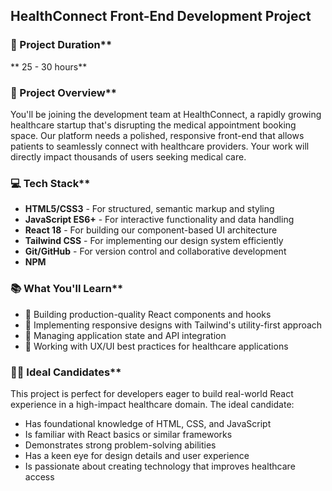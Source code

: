## HealthConnect Front-End Development Project

### 📅 Project Duration**
**       25 - 30 hours**

### 🚀 Project Overview**
You'll be joining the development team at HealthConnect, a rapidly growing healthcare startup that's disrupting the medical appointment booking space. Our platform needs a polished, responsive front-end that allows patients to seamlessly connect with healthcare providers. Your work will directly impact thousands of users seeking medical care.

### 💻 Tech Stack**
* **HTML5/CSS3** - For structured, semantic markup and styling
* **JavaScript ES6+** - For interactive functionality and data handling
* **React 18** - For building our component-based UI architecture
* **Tailwind CSS** - For implementing our design system efficiently
* **Git/GitHub** - For version control and collaborative development
* **NPM**
### 📚 What You'll Learn**
* 🧩 Building production-quality React components and hooks
* 📱 Implementing responsive designs with Tailwind's utility-first approach
* 🔄 Managing application state and API integration
* 👥 Working with UX/UI best practices for healthcare applications

### 👩‍💻 Ideal Candidates**
This project is perfect for developers eager to build real-world React experience in a high-impact healthcare domain. The ideal candidate:
* Has foundational knowledge of HTML, CSS, and JavaScript
* Is familiar with React basics or similar frameworks
* Demonstrates strong problem-solving abilities
* Has a keen eye for design details and user experience
* Is passionate about creating technology that improves healthcare access